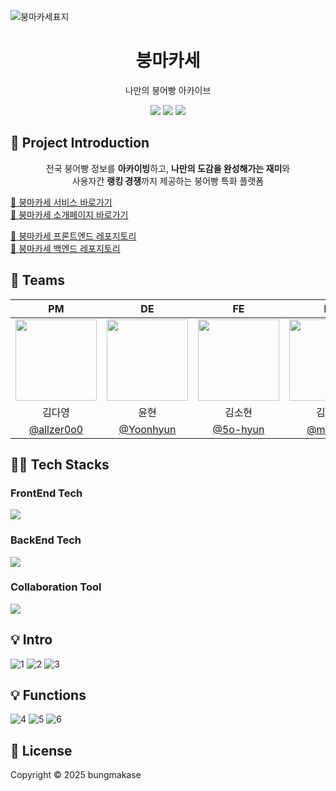 
![붕마카세표지](https://github.com/user-attachments/assets/6b1e0124-e36d-48be-be38-c741619c59b4)

<h1 align="middle">붕마카세</h1>
<p align="middle">나만의 붕어빵 아카이브</p>
<p align="center">
<img src="https://img.shields.io/badge/version-0.1.0-orange.svg?cacheSeconds=2592000" />
<a href="https://www.instagram.com/boong_ma" target="_blank"><img src="https://img.shields.io/badge/-instagram-pink?style=square&logo=instagram&logoColor=white" /></a>
  <a href="https://slashpage.com/bungmakase" target="_blank"><img src="https://img.shields.io/badge/-introduction-FBA518?style=square&logo=slashdot&logoColor=white" /></a>
</p>

## 🍞 Project Introduction

<p align="middle">전국 붕어빵 정보를 <b>아카이빙</b>하고, <b>나만의 도감을 완성해가는 재미</b>와<br/>
사용자간 <b>랭킹 경쟁</b>까지 제공하는 붕어빵 특화 플랫폼 
</p>

<a href="https://bungmakase.vercel.app" target="_blank">🍞 붕마카세 서비스 바로가기</a> <br/>
<a href="https://slashpage.com/bungmakase" target="_blank">🍞 붕마카세 소개페이지 바로가기 </a> <br/>

<a href="https://github.com/bungmakase/bungmakase_frontend" target="_blank">🍞 붕마카세 프론트엔드 레포지토리</a> <br/>
<a href="https://github.com/bungmakase/bungmakase_backend" target="_blank">🍞 붕마카세 백엔드 레포지토리</a> <br/>

## 🏃 Teams
<div align="center">

|PM | DE | FE | FE | BE | BE |
| :---: | :---: | :---: | :---: | :---: | :---: |
|  <img style="width: 130px;" src="https://github.com/user-attachments/assets/b414cab9-9b3f-4c9d-b16a-52830fcfc49b" />  |  <img style="width: 130px;" src="https://github.com/user-attachments/assets/21006f20-3937-4908-9240-e053c0128fb1" />  |  <img style="width: 130px;" src="https://github.com/user-attachments/assets/1089bb2d-5b8c-4295-a35f-5a301b7e393c" />  |  <img style="width: 130px;" src="https://github.com/user-attachments/assets/ea136409-cf5f-4053-982b-6296662ecd52" />  | <img style="width: 130px;" src="https://github.com/user-attachments/assets/e63bda9b-4237-4fca-8e26-f2a4f58c2c37" /> | <img style="width: 130px;" src="https://github.com/user-attachments/assets/29c1886d-66a8-4955-81da-3c1a5cd6e4e3" /> |
|김다영|윤현|김소현|김성진|정도은|한승원|
|   [@allzer0o0](https://github.com/allzer0o0)   |   [@Yoonhyun]()   |   [@5o-hyun](https://github.com/5o-hyun)   |   [@muffin9](https://github.com/muffin9)   |   [@jdoeun](https://github.com/jdoeun)    |  [@InimitablePioneer](https://github.com/InimitablePioneer)     |




</div>

## 👨‍💻 Tech Stacks

<h3>FrontEnd Tech</h3>
  <a href="https://skillicons.dev">
    <img src="https://go-skill-icons.vercel.app/api/icons?i=nextjs,ts,reactquery,tailwind,shadcn,storybook,zustand,pnpm&titles=true"/>
  </a>
<h3>BackEnd Tech</h3>
  <a href="https://skillicons.dev">
    <img src="https://go-skill-icons.vercel.app/api/icons?i=java,spring,mysql,jwt,junit,aws,nginx,pnpm&titles=true"/>
  </a>
<h3>Collaboration Tool</h3>
  <a href="https://skillicons.dev">
    <img src="https://go-skill-icons.vercel.app/api/icons?i=figma,postman,github,notion,slack,discord&titles=true"/>
  </a>


## 💡 Intro
![1](https://github.com/user-attachments/assets/5e169517-9a94-46c2-8ff3-726cff51b7f9)
![2](https://github.com/user-attachments/assets/33004387-5e0c-48f0-b204-1dabbc0ea9ef)
![3](https://github.com/user-attachments/assets/d0b925d1-b68e-46f8-95dc-f7bb7ce81b2e)



## 💡 Functions
![4](https://github.com/user-attachments/assets/463c58de-b756-4e3e-814c-2394c09b8531)
![5](https://github.com/user-attachments/assets/be8a99a0-7d66-4a6b-ac9b-a4f95452543a)
![6](https://github.com/user-attachments/assets/0fa3b7c1-7f55-4625-a268-f61de669aafc)



## 💫 License
Copyright © 2025 bungmakase
